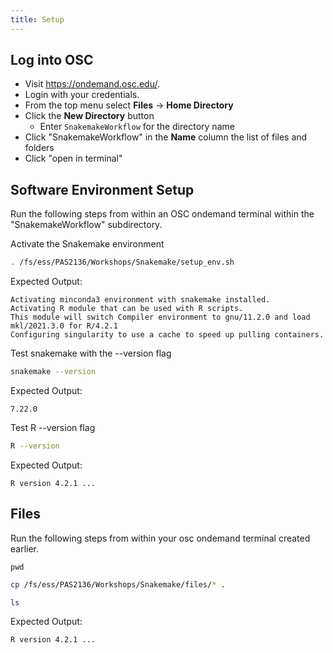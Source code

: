 ```yaml
---
title: Setup
---
```


## Log into OSC
- Visit https://ondemand.osc.edu/.
- Login with your credentials.
- From the top menu select __Files__ -> __Home Directory__
- Click the __New Directory__ button
  - Enter `SnakemakeWorkflow` for the directory name
- Click "SnakemakeWorkflow" in the __Name__ column the list of files and folders
- Click "open in terminal"


## Software Environment Setup

Run the following steps from within an OSC ondemand terminal within the "SnakemakeWorkflow" subdirectory.


Activate the Snakemake environment
```bash
. /fs/ess/PAS2136/Workshops/Snakemake/setup_env.sh
```

Expected Output:
```
Activating minconda3 environment with snakemake installed.
Activating R module that can be used with R scripts.
This module will switch Compiler environment to gnu/11.2.0 and load mkl/2021.3.0 for R/4.2.1
Configuring singularity to use a cache to speed up pulling containers.
```

Test snakemake with the --version flag
```bash
snakemake --version
```

Expected Output:
```
7.22.0
```

Test R --version flag
```bash
R --version
```

Expected Output:
```
R version 4.2.1 ...
```

## Files

Run the following steps from within your osc ondemand terminal created earlier.


```
pwd
```

```bash
cp /fs/ess/PAS2136/Workshops/Snakemake/files/* .
```


```bash
ls
```
Expected Output:
```
R version 4.2.1 ...
```

